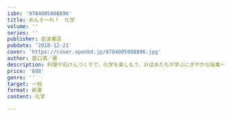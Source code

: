 ```yaml
---
isbn: '9784005008896'
title: めんそーれ！　化学
volume: ''
series: ''
publisher: 岩波書店
pubdate: '2018-12-21'
cover: 'https://cover.openbd.jp/9784005008896.jpg'
author: 盛口満／著
description: 料理や石けんづくりで，化学を楽しもう．おばあたちが学ぶにぎやかな授業へ，めんそーれ（いらっしゃい）！
price: '880'
genre: ''
target: 一般
format: 新書
content: 化学

---
```

